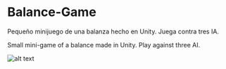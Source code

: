 # Balance-Game

Pequeño minijuego de una balanza hecho en Unity. Juega contra tres IA.

Small mini-game of a balance made in Unity. Play against three AI.

![alt text](https://i.imgur.com/twQvriP.png)
